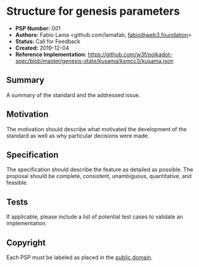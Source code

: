 # Structure for genesis parameters

* **PSP Number:** 001
* **Authors:** Fabio Lama <github.com/lamafab, fabio@web3.foundation>
* **Status:** Call for Feedback
* **Created:** 2019-12-04
* **Reference Implementation:** https://github.com/w3f/polkadot-spec/blob/master/genesis-state/kusama/ksmcc3/kusama.json

## Summary

A summary of the standard and the addressed issue.

## Motivation

The motivation should describe what motivated the development of the standard as well as why particular decisions were made.

## Specification

The specification should describe the feature as detailed as possible. The proposal should be complete, consistent, unambiguous, quantitative, and feasible.

## Tests

If applicable, please include a list of potential test cases to validate an implementation. 

## Copyright

Each PSP must be labeled as placed in the [public domain](https://creativecommons.org/publicdomain/zero/1.0/).
